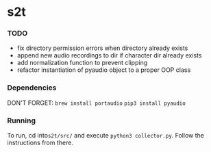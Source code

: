 # s2t

### TODO

- fix directory permission errors when directory already exists
- append new audio recordings to dir if character dir already exists
- add normalization function to prevent clipping
- refactor instantiation of pyaudio object to a proper OOP class

### Dependencies
DON'T FORGET:
`brew install portaudio`
`pip3 install pyaudio`


### Running
To run, cd into`s2t/src/` and execute `python3 collector.py`. Follow the instructions from there.
